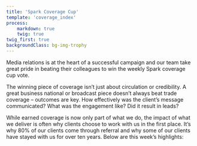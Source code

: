 ```yaml
---
title: 'Spark Coverage Cup'
template: 'coverage_index'
process:
    markdown: true
    twig: true
twig_first: true
backgroundClass: bg-img-trophy
---
```


Media relations is at the heart of a successful campaign and our team take great pride in beating their colleagues to win the weekly Spark coverage cup vote.

The winning piece of coverage isn’t just about circulation or credibility. A great business national or broadcast piece doesn’t always beat trade coverage – outcomes are key. How effectively was the client’s message communicated? What was the engagement like? Did it result in leads?

While earned coverage is now only part of what we do, the impact of what we deliver is often why clients choose to work with us in the first place. It’s why 80% of our clients come through referral and why some of our clients have stayed with us for over ten years. Below are this week’s highlights:
